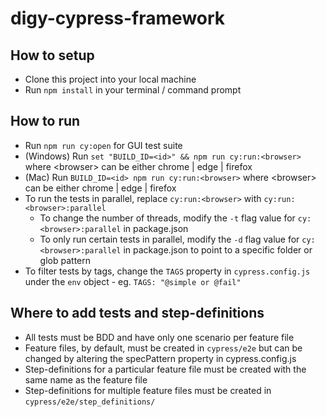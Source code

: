 # digy-cypress-framework
## How to setup
* Clone this project into your local machine
* Run `npm install` in your terminal / command prompt

## How to run
* Run `npm run cy:open` for GUI test suite
* (Windows) Run `set "BUILD_ID=<id>" && npm run cy:run:<browser>` where \<browser> can be either chrome | edge | firefox 
* (Mac) Run `BUILD_ID=<id> npm run cy:run:<browser>` where \<browser> can be either chrome | edge | firefox
* To run the tests in parallel, replace `cy:run:<browser>` with `cy:run:<browser>:parallel`
  * To change the number of threads, modify the `-t` flag value for `cy:<browser>:parallel` in package.json
  * To only run certain tests in parallel, modify the `-d` flag value for `cy:<browser>:parallel` in package.json to point to a specific folder or glob pattern
* To filter tests by tags, change the `TAGS` property in `cypress.config.js` under the `env` object - eg. `TAGS: "@simple or @fail"`

## Where to add tests and step-definitions
* All tests must be BDD and have only one scenario per feature file
* Feature files, by default, must be created in `cypress/e2e` but can be changed by altering the specPattern property in cypress.config.js
* Step-definitions for a particular feature file must be created with the same name as the feature file
* Step-definitions for multiple feature files must be created in `cypress/e2e/step_definitions/` 